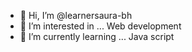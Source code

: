 - 👋 Hi, I’m @learnersaura-bh
- 👀 I’m interested in ... Web development
- 🌱 I’m currently learning ... Java script

<!---
learnersaura-bh/learnersaura-bh is a ✨ special ✨ repository because its `README.md` (this file) appears on your GitHub profile.
You can click the Preview link to take a look at your changes.
--->
